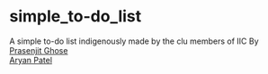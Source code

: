 # simple_to-do_list
A simple to-do list indigenously made by the clu members of IIC
By 
<a href="https://github.com/prasenjitghose36">Prasenjit Ghose</a><br>
<a href="https://github.com/patelaryan7751">Aryan Patel</a>
